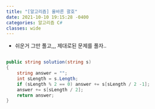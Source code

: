 ```yaml
---
title: "[알고리즘] 올바른 괄호"
date: 2021-10-10 19:15:28 -0400
categories: 알고리즘 C#
classes: wide
---
```



- 쉬운거 그만 풀고,,, 제대로된 문제를 풀자..


```csharp

public string solution(string s)
{
    string answer = "";
    int sLength = s.Length;
    if (sLength % 2 == 0) answer += s[sLength / 2 -1];
    answer += s[sLength / 2];
    return answer;
}
```